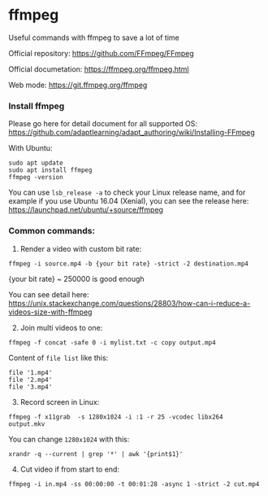 # ffmpeg
Useful commands with ffmpeg to save a lot of time

Official repository: https://github.com/FFmpeg/FFmpeg

Official documetation: https://ffmpeg.org/ffmpeg.html

Web mode: https://git.ffmpeg.org/ffmpeg

### Install ffmpeg

Please go here for detail document for all supported OS:
https://github.com/adaptlearning/adapt_authoring/wiki/Installing-FFmpeg

With Ubuntu:
```
sudo apt update
sudo apt install ffmpeg
ffmpeg -version
```

You can use `lsb_release -a` to check your Linux release name, and for example if you use Ubuntu 16.04 (Xenial), you can see the release here:
https://launchpad.net/ubuntu/+source/ffmpeg


### Common commands:

1. Render a video with custom bit rate:

```
ffmpeg -i source.mp4 -b {your bit rate} -strict -2 destination.mp4
```
{your bit rate} ~ 250000 is good enough

You can see detail here: https://unix.stackexchange.com/questions/28803/how-can-i-reduce-a-videos-size-with-ffmpeg

2. Join multi videos to one:

```
ffmpeg -f concat -safe 0 -i mylist.txt -c copy output.mp4
```

Content of `file list` like this:
```
file '1.mp4'
file '2.mp4'
file '3.mp4'
```
3. Record screen in Linux:

```
ffmpeg -f x11grab  -s 1280x1024 -i :1 -r 25 -vcodec libx264  output.mkv
```
You can change `1280x1024` with this:
```
xrandr -q --current | grep '*' | awk '{print$1}'
```

4. Cut video if from start to end:

```
ffmpeg -i in.mp4 -ss 00:00:00 -t 00:01:28 -async 1 -strict -2 cut.mp4
```
